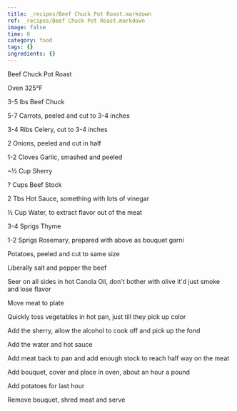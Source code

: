 ```yaml
---
title: _recipes/Beef Chuck Pot Roast.markdown
ref: _recipes/Beef Chuck Pot Roast.markdown
image: false
time: 0
category: food
tags: {}
ingredients: {}
---
```

Beef Chuck Pot Roast

Oven 325°F

3-5 lbs Beef Chuck

5-7 Carrots, peeled and cut to 3-4 inches

3-4 Ribs Celery, cut to 3-4 inches

2 Onions, peeled and cut in half

1-2 Cloves Garlic, smashed and peeled

\~½ Cup Sherry

? Cups Beef Stock

2 Tbs Hot Sauce, something with lots of vinegar

½ Cup Water, to extract flavor out of the meat

3-4 Sprigs Thyme

1-2 Sprigs Rosemary, prepared with above as bouquet garni

Potatoes, peeled and cut to same size

Liberally salt and pepper the beef

Seer on all sides in hot Canola Oil, don't bother with olive it'd just
smoke and lose flavor

Move meat to plate

Quickly toss vegetables in hot pan, just till they pick up color

Add the sherry, allow the alcohol to cook off and pick up the fond

Add the water and hot sauce

Add meat back to pan and add enough stock to reach half way on the meat

Add bouquet, cover and place in oven, about an hour a pound

Add potatoes for last hour

Remove bouquet, shred meat and serve
